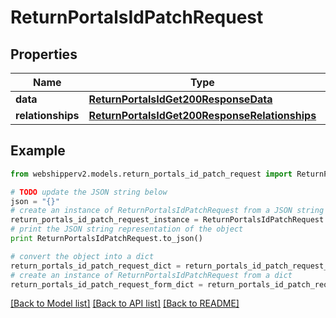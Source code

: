 # ReturnPortalsIdPatchRequest


## Properties
Name | Type | Description | Notes
------------ | ------------- | ------------- | -------------
**data** | [**ReturnPortalsIdGet200ResponseData**](ReturnPortalsIdGet200ResponseData.md) |  | [optional] 
**relationships** | [**ReturnPortalsIdGet200ResponseRelationships**](ReturnPortalsIdGet200ResponseRelationships.md) |  | [optional] 

## Example

```python
from webshipperv2.models.return_portals_id_patch_request import ReturnPortalsIdPatchRequest

# TODO update the JSON string below
json = "{}"
# create an instance of ReturnPortalsIdPatchRequest from a JSON string
return_portals_id_patch_request_instance = ReturnPortalsIdPatchRequest.from_json(json)
# print the JSON string representation of the object
print ReturnPortalsIdPatchRequest.to_json()

# convert the object into a dict
return_portals_id_patch_request_dict = return_portals_id_patch_request_instance.to_dict()
# create an instance of ReturnPortalsIdPatchRequest from a dict
return_portals_id_patch_request_form_dict = return_portals_id_patch_request.from_dict(return_portals_id_patch_request_dict)
```
[[Back to Model list]](../README.md#documentation-for-models) [[Back to API list]](../README.md#documentation-for-api-endpoints) [[Back to README]](../README.md)


